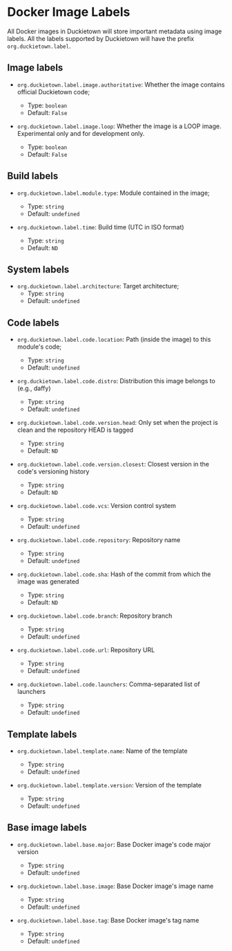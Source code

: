 # Docker Image Labels

All Docker images in Duckietown will store important metadata using image labels.
All the labels supported by Duckietown will have the prefix `org.duckietown.label`.


## Image labels

- `org.duckietown.label.image.authoritative`: Whether the image contains official Duckietown code;
  - Type: `boolean`
  - Default: `False`

- `org.duckietown.label.image.loop`: Whether the image is a LOOP image. Experimental only and for development only.
  - Type: `boolean`
  - Default: `False`


## Build labels

- `org.duckietown.label.module.type`: Module contained in the image;
  - Type: `string`
  - Default: `undefined`

- `org.duckietown.label.time`: Build time (UTC in ISO format)
  - Type: `string`
  - Default: `ND`


## System labels

- `org.duckietown.label.architecture`: Target architecture;
  - Type: `string`
  - Default: `undefined`


## Code labels

- `org.duckietown.label.code.location`: Path (inside the image) to this module's code;
  - Type: `string`
  - Default: `undefined`

- `org.duckietown.label.code.distro`: Distribution this image belongs to (e.g., daffy)
  - Type: `string`
  - Default: `undefined`

- `org.duckietown.label.code.version.head`: Only set when the project is clean and the repository HEAD is tagged 
  - Type: `string`
  - Default: `ND`

- `org.duckietown.label.code.version.closest`: Closest version in the code's versioning history
  - Type: `string`
  - Default: `ND`

- `org.duckietown.label.code.vcs`: Version control system
  - Type: `string`
  - Default: `undefined`

- `org.duckietown.label.code.repository`: Repository name
  - Type: `string`
  - Default: `undefined`

- `org.duckietown.label.code.sha`: Hash of the commit from which the image was generated
  - Type: `string`
  - Default: `ND`

- `org.duckietown.label.code.branch`: Repository branch
  - Type: `string`
  - Default: `undefined`

- `org.duckietown.label.code.url`: Repository URL
  - Type: `string`
  - Default: `undefined`

- `org.duckietown.label.code.launchers`: Comma-separated list of launchers
  - Type: `string`
  - Default: `undefined`


## Template labels

- `org.duckietown.label.template.name`: Name of the template
  - Type: `string`
  - Default: `undefined`

- `org.duckietown.label.template.version`: Version of the template
  - Type: `string`
  - Default: `undefined`


## Base image labels

- `org.duckietown.label.base.major`: Base Docker image's code major version
  - Type: `string`
  - Default: `undefined`

- `org.duckietown.label.base.image`: Base Docker image's image name
  - Type: `string`
  - Default: `undefined`

- `org.duckietown.label.base.tag`: Base Docker image's tag name
  - Type: `string`
  - Default: `undefined`
